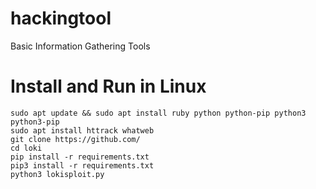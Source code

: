 # hackingtool
Basic Information Gathering Tools

# Install and Run in Linux
    sudo apt update && sudo apt install ruby python python-pip python3 python3-pip
    sudo apt install httrack whatweb
    git clone https://github.com/
    cd loki
    pip install -r requirements.txt
    pip3 install -r requirements.txt
    python3 lokisploit.py
